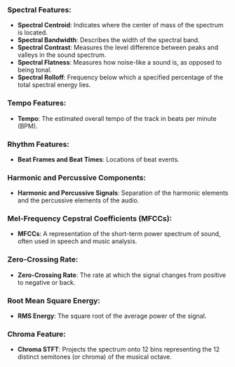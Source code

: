 ### Spectral Features:

- **Spectral Centroid**: Indicates where the center of mass of the spectrum is located.
- **Spectral Bandwidth**: Describes the width of the spectral band.
- **Spectral Contrast**: Measures the level difference between peaks and valleys in the sound spectrum.
- **Spectral Flatness**: Measures how noise-like a sound is, as opposed to being tonal.
- **Spectral Rolloff**: Frequency below which a specified percentage of the total spectral energy lies.

### Tempo Features:

- **Tempo**: The estimated overall tempo of the track in beats per minute (BPM).

### Rhythm Features:

- **Beat Frames and Beat Times**: Locations of beat events.

### Harmonic and Percussive Components:

- **Harmonic and Percussive Signals**: Separation of the harmonic elements and the percussive elements of the audio.

### Mel-Frequency Cepstral Coefficients (MFCCs):

- **MFCCs**: A representation of the short-term power spectrum of sound, often used in speech and music analysis.

### Zero-Crossing Rate:

- **Zero-Crossing Rate**: The rate at which the signal changes from positive to negative or back.

### Root Mean Square Energy:

- **RMS Energy**: The square root of the average power of the signal.

### Chroma Feature:

- **Chroma STFT**: Projects the spectrum onto 12 bins representing the 12 distinct semitones (or chroma) of the musical octave.
